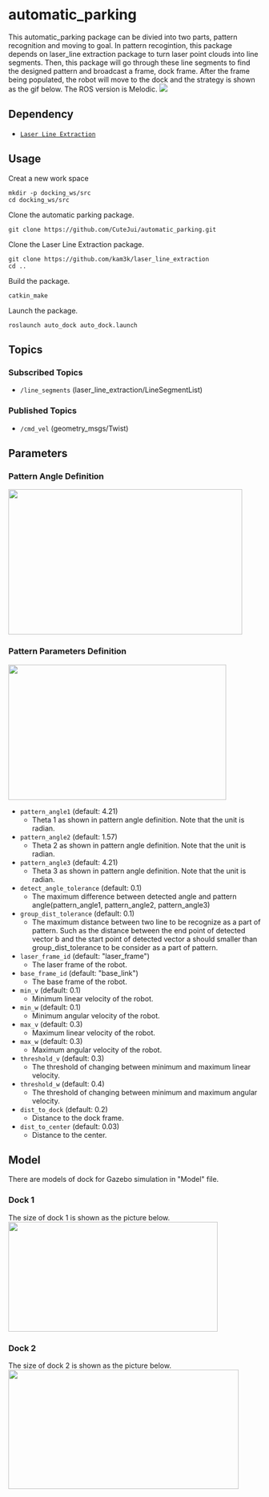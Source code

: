 # automatic_parking
This automatic_parking package can be divied into two parts, pattern recognition and moving to goal. In pattern recogintion, this package depends on laser_line extraction package to turn laser point clouds into line segments. Then, this package will go through these line segments to find the designed pattern and broadcast a frame, dock frame. After the frame being populated, the robot will move to the dock and the strategy is shown as the gif below. The ROS version is Melodic.
<img src="https://github.com/CuteJui/automatic_parking/blob/master/readme_resource/docking_demo.gif"/>


## Dependency
- [`Laser Line Extraction`](https://github.com/kam3k/laser_line_extraction)

## Usage
Creat a new work space
```
mkdir -p docking_ws/src
cd docking_ws/src
```
Clone the automatic parking package.
```
git clone https://github.com/CuteJui/automatic_parking.git
```
Clone the Laser Line Extraction package.
```
git clone https://github.com/kam3k/laser_line_extraction
cd ..
```
Build the package.
```
catkin_make
```
Launch the package.
```
roslaunch auto_dock auto_dock.launch
```

## Topics
### Subscribed Topics
- `/line_segments` (laser\_line\_extraction/LineSegmentList)

### Published Topics
- `/cmd_vel` (geometry_msgs/Twist)

## Parameters
### Pattern Angle Definition
<img src="https://github.com/CuteJui/automatic_parking/blob/master/readme_resource/pattern_angle.png" width="467" height="290"/>

### Pattern Parameters Definition
<img src="https://github.com/CuteJui/automatic_parking/blob/master/readme_resource/pattern_parameters.png" width="435" height="270"/>

- `pattern_angle1` (default: 4.21)
	- Theta 1 as shown in pattern angle definition. Note that the unit is radian.
- `pattern_angle2` (default: 1.57)
	- Theta 2 as shown in pattern angle definition. Note that the unit is radian.
- `pattern_angle3` (default: 4.21)
	- Theta 3 as shown in pattern angle definition. Note that the unit is radian.
- `detect_angle_tolerance` (default: 0.1)
	- The maximum difference between detected angle and pattern angle(pattern\_angle1, pattern\_angle2, pattern\_angle3)
- `group_dist_tolerance` (default: 0.1)
	- The maximum distance between two line to be recognize as a part of pattern. Such as the distance between the end point of detected vector b and the start point of detected vector a should smaller than group\_dist\_tolerance to be consider as a part of pattern.
- `laser_frame_id` (default: "laser_frame")
	- The laser frame of the robot.
- `base_frame_id` (default: "base_link")
	- The base frame of the robot.
- `min_v` (default: 0.1)
	- Minimum linear velocity of the robot.
- `min_w` (default: 0.1)
	- Minimum angular velocity of the robot.
- `max_v` (default: 0.3)
	- Maximum linear velocity of the robot.
- `max_w` (default: 0.3)
 	- Maximum angular velocity of the robot.
- `threshold_v` (default: 0.3)
	- The threshold of changing between minimum and maximum linear velocity.
- `threshold_w` (default: 0.4)
	- The threshold of changing between minimum and maximum angular velocity.
- `dist_to_dock` (default: 0.2)
	- Distance to the dock frame.
- `dist_to_center` (default: 0.03)
	- Distance to the center.

## Model
There are models of dock for Gazebo simulation in "Model" file.
### Dock 1
The size of dock 1 is shown as the picture below.                                                                       
<img src="https://github.com/CuteJui/automatic_parking/blob/master/readme_resource/dock_1.png" width="418" height="219"/>

### Dock 2
The size of dock 2 is shown as the picture below.                                                                      
<img src="https://github.com/CuteJui/automatic_parking/blob/master/readme_resource/dock_2.png" width="460" height="238"/>
